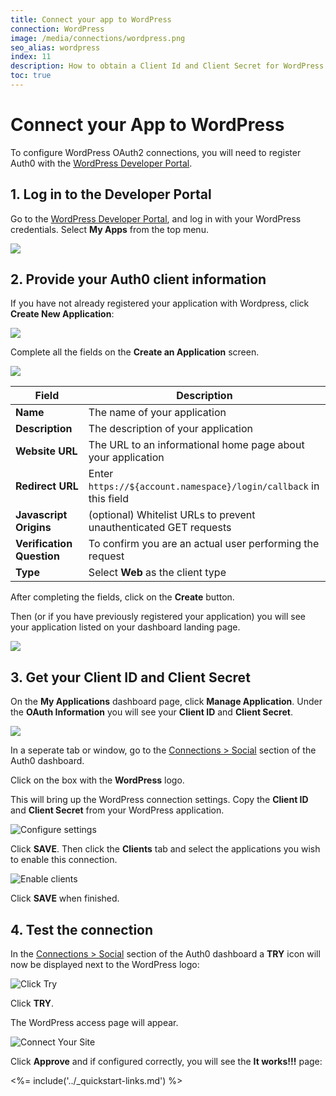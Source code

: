 ```yaml
---
title: Connect your app to WordPress
connection: WordPress
image: /media/connections/wordpress.png
seo_alias: wordpress
index: 11
description: How to obtain a Client Id and Client Secret for WordPress
toc: true
---
```


# Connect your App to WordPress

To configure WordPress OAuth2 connections, you will need to register Auth0 with the [WordPress Developer Portal](http://developer.wordpress.com/).

## 1. Log in to the Developer Portal

Go to the [WordPress Developer Portal](http://developer.wordpress.com/), and log in with your WordPress credentials. Select **My Apps** from the top menu.

![](/media/articles/connections/social/wordpress/wordpress-dev-portal.png)

## 2. Provide your Auth0 client information

If you have not already registered your application with Wordpress, click **Create New Application**:

![](/media/articles/connections/social/wordpress/create-new-app.png)

Complete all the fields on the **Create an Application** screen.

![](/media/articles/connections/social/wordpress/create-new-app-config-screen.png)

|**Field**|**Description**|
|-|-|
|**Name** | The name of your application|
|**Description** | The description of your application|
|**Website URL** | The URL to an informational home page about your application|
|**Redirect URL** | Enter `https://${account.namespace}/login/callback` in this field|
|**Javascript Origins** | (optional) Whitelist URLs to prevent unauthenticated GET requests|
|**Verification Question** | To confirm you are an actual user performing the request|
|**Type** | Select **Web** as the client type|

After completing the fields, click on the **Create** button.

Then (or if you have previously registered your application) you will see your application listed on your dashboard landing page.

![](/media/articles/connections/social/wordpress/my-apps.png)

## 3. Get your Client ID and Client Secret

On the **My Applications** dashboard page, click **Manage Application**. Under the **OAuth Information** you will see your **Client ID** and **Client Secret**.

![](/media/articles/connections/social/wordpress/oauth-info.png)

In a seperate tab or window, go to the [Connections > Social](${manage_url}/#/connections/social) section of the Auth0 dashboard. 

Click on the box with the **WordPress** logo.

This will bring up the WordPress connection settings. Copy the **Client ID** and **Client Secret** from your WordPress application.

![Configure settings](/media/articles/connections/social/wordpress/settings.png)

Click **SAVE**. Then click the **Clients** tab and select the applications you wish to enable this connection.

![Enable clients](/media/articles/connections/social/wordpress/enable-clients.png)

Click **SAVE** when finished.

## 4. Test the connection

In the [Connections > Social](${manage_url}/#/connections/social) section of the Auth0 dashboard a **TRY** icon will now be displayed next to the WordPress logo:

![Click Try](/media/articles/connections/social/wordpress/try-button.png)

Click **TRY**.

The WordPress access page will appear.

![Connect Your Site](/media/articles/connections/social/wordpress/allow-connection.png)

Click **Approve** and if configured correctly, you will see the **It works!!!** page:

<%= include('../_quickstart-links.md') %>
